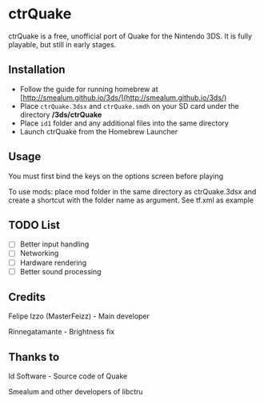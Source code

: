 # ctrQuake
ctrQuake is a free, unofficial port of Quake for the Nintendo 3DS. It is fully playable, but still in early stages.
## Installation
- Follow the guide for running homebrew at [http://smealum.github.io/3ds/](http://smealum.github.io/3ds/)
- Place `ctrQuake.3dsx` and `ctrQuake.smdh` on your SD card under the directory **/3ds/ctrQuake**
- Place `id1` folder and any additional files into the same directory
- Launch ctrQuake from the Homebrew Launcher

## Usage
You must first bind the keys on the options screen before playing

To use mods: place mod folder in the same directory as ctrQuake.3dsx and create a shortcut with the folder name as argument. See tf.xml as example

## TODO List
- [ ] Better input handling
- [ ] Networking
- [ ] Hardware rendering
- [ ] Better sound processing

## Credits
Felipe Izzo (MasterFeizz) - Main developer

Rinnegatamante - Brightness fix
## Thanks to
Id Software - Source code of Quake

Smealum and other developers of libctru
